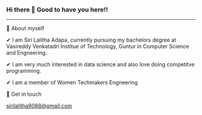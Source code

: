 ###                Hi there 👋 Good to have you here!!
--------------------------------------------------------------------------
 
🌱 About myself

✔ I am Siri Lalitha Adapa, currently pursuing my bachelors degree at Vasireddy Venkatadri Institue of Technology, Guntur in Computer Science and Engneering.

✔ I am very much interested in data science and also love doing competitve programming. 


✔ I am a member of Women Techmakers Engneering 

💬 Get in touch

sirilalitha9088@gmail.com

<!--
**sirilalithaadapa/SiriLalithaAdapa** is a ✨ _special_ ✨ repository because its `README.md` (this file) appears on your GitHub profile.










